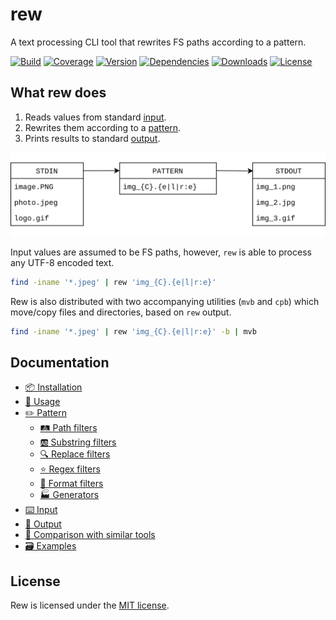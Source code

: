 # rew

A text processing CLI tool that rewrites FS paths according to a pattern.

[![Build](https://img.shields.io/github/workflow/status/jpikl/rew/Build/master?logo=github)](https://github.com/jpikl/rew/actions?query=workflow%3ABuild+branch%3Amaster)
[![Coverage](https://img.shields.io/codecov/c/github/jpikl/rew/master?logo=codecov&token=9K88E1ZCBU)](https://codecov.io/gh/jpikl/rew)
[![Version](https://img.shields.io/crates/v/rew.svg)](https://crates.io/crates/rew)
[![Dependencies](https://deps.rs/repo/github/jpikl/rew/status.svg)](https://deps.rs/repo/github/jpikl/rew)
[![Downloads](https://img.shields.io/crates/d/rew)](https://crates.io/crates/rew)
[![License](https://img.shields.io/crates/l/rew.svg)](https://github.com/jpikl/rew/blob/master/LICENSE.md)

## What rew does

1. Reads values from standard [input](https://jpikl.github.io/rew/input.html).
2. Rewrites them according to a [pattern](https://jpikl.github.io/rew/pattern.html).
3. Prints results to standard [output](https://jpikl.github.io/rew/output.html).

![What rew does](docs/images/diagram.svg)

Input values are assumed to be FS paths, however, `rew` is able to process any UTF-8 encoded text.

```bash
find -iname '*.jpeg' | rew 'img_{C}.{e|l|r:e}'
```

Rew is also distributed with two accompanying utilities (`mvb` and `cpb`) which move/copy files and directories, based on `rew` output.

```bash
find -iname '*.jpeg' | rew 'img_{C}.{e|l|r:e}' -b | mvb
```

## Documentation

- [📦 Installation](https://jpikl.github.io/rew/installation.html)
- [🚀 Usage](https://jpikl.github.io/rew/usage.html)
- [✏️ Pattern](https://jpikl.github.io/rew/pattern.html)
  - [🛤 Path filters](https://jpikl.github.io/rew/filters/path.html)
  - [🆎 Substring filters](https://jpikl.github.io/rew/filters/substr.html)
  - [🔍 Replace filters](https://jpikl.github.io/rew/filters/replace.html)
  - [⭐️ Regex filters](https://jpikl.github.io/rew/filters/regex.html)
  - [🎨 Format filters](https://jpikl.github.io/rew/filters/format.html)
  - [🏭 Generators](https://jpikl.github.io/rew/filters/generators.html)
- [⌨️ Input](https://jpikl.github.io/rew/input.html)
- [💬 Output](https://jpikl.github.io/rew/output.html)
- [🔬 Comparison with similar tools](https://jpikl.github.io/rew/comparison.html)
- [🗃 Examples](https://jpikl.github.io/rew/examples.html)

## License

Rew is licensed under the [MIT license](LICENSE.md).
